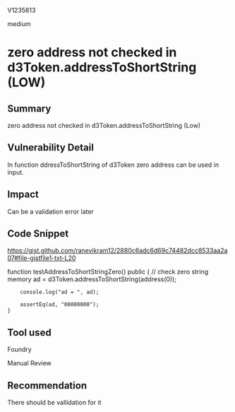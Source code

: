 V1235813

medium

# zero address not checked in d3Token.addressToShortString (LOW)

## Summary
zero address not checked in d3Token.addressToShortString (Low)
## Vulnerability Detail

In function ddressToShortString of d3Token zero address can be used in input.

## Impact

Can be a validation error later

## Code Snippet

https://gist.github.com/ranevikram12/2880c6adc6d69c74482dcc8533aa2a07#file-gistfile1-txt-L20

 function testAddressToShortStringZero() public {
        // check zero
        string memory ad = d3Token.addressToShortString(address(0));

        console.log("ad = ", ad);

        assertEq(ad, "00000000");
    }

## Tool used

Foundry

Manual Review

## Recommendation

There should be vallidation for it

